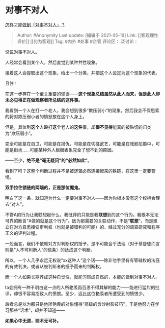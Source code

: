 # 对事不对人
[怎样才能做到「对事不对人」？](https://www.zhihu.com/question/21062014/answer/1011783718)

> Author: #Anonymity
> Last update: [编辑于 2021-05-16]
> Link: [[客观理性评价]] [[何为客观]]
> Tag: #内外 #处事 #企管
> 评论区：
> 泛讨论：

说说对事不对人。

人经常会看到某个人，然后直觉到某种共性现象。

接着这人会提取出这个现象，给出一个分类，并把这个人设定为这个现象的代表。

且住！

在这一步存在一个至关重要的谬误——**这个现象总结虽然从此人而来，但是此人却未必见得正在做观察者所总结的这件事。**

我看到一个人在打一个老人，我会想到很多“欺压弱小”的现象，然后我会不假思索的将对欺压弱小者的愤怒放在这个人身上。

但是，具体到**这个**人殴打**这个**老人的**这件**事，却**很不见得**能真的被贴切的归类为“欺压弱小”。

完全可能是在自卫，可能是在报仇，可能是在切磋武艺，可能是在戏剧拍摄中，可能是街坊……可能某种外人根据表象完全了想不到的原因。

——至少，**绝不是“毫无疑问”的“必然如此”**。

看到了吗？这整个判断过程并不是被逻辑必然连接起来的铁链，在这里一定要警惕。

**双手拉住锁链的两端的，正是那位魔鬼。**

明白了这一条，就知道为什么一定要对事不对人——因为你根本没有这个权柄合理去“对人”。

不管A的行为让我联想起什么，我批评的只能是我**联想**到的这个行为。我根本无法可靠的断言“A做的就是这个行为”。因为那需要的关联动作，不是“**联想**”，而是建立在对方自愿接受审判权（也就是被错判的可能）的、经过充分的调查研究和程序正义的评判过程。

一般而言，我们不依赖对方对判断权的授予，是不可能合乎法理（对于基督徒而言则是“人不可判断人”的信条）的达成这个判断。

所以，一个人几乎永远无权说“xx这种人“这个话——除非他手里有有管辖权的法庭的有效判决，或者从被判断者的授予而来的判断权。

而一个人如果长期养成这种自觉性，就能习惯成自然的，本能的做到对事不对人。

ta会拥有一种不明白这一点的人所艳羡而百思不得其解的能力——能进行猛烈的批评，却很不容易招致人的愤恨。至少，远比这位艳羡者所遭受到的愤恨少。

后者总是以为那只是他所艳羡的对象懂得“高级的含沙射影技巧”，于是他努力在学习那些“话术”，却并不知道——

**如果心中无道，则术无可补。**
